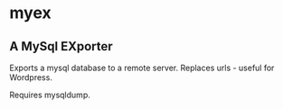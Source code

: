 # myex
## A MySql EXporter
Exports a mysql database to a remote server.
Replaces urls - useful for Wordpress.

Requires mysqldump.